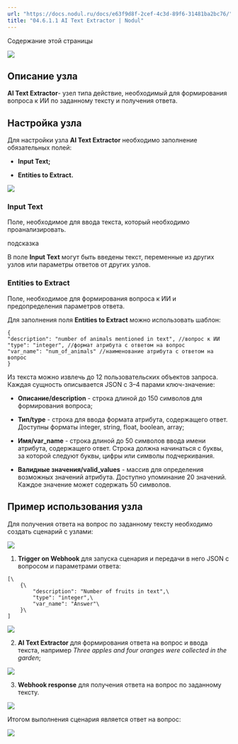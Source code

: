 ```yaml
---
url: "https://docs.nodul.ru/docs/e63f9d8f-2cef-4c3d-89f6-31481ba2bc76/"
title: "04.6.1.1 AI Text Extractor | Nodul"
---
```


Содержание этой страницы

![](https://docs.nodul.ru/img/notion/2fd02dfe-306c-461c-a9fd-c04e9c712133/Untitled.png)

## Описание узла [​](https://docs.nodul.ru/docs/e63f9d8f-2cef-4c3d-89f6-31481ba2bc76/\#%D0%BE%D0%BF%D0%B8%D1%81%D0%B0%D0%BD%D0%B8%D0%B5-%D1%83%D0%B7%D0%BB%D0%B0 "Прямая ссылка на Описание узла")

**AI Text Extractor**\- узел типа действие, необходимый для формирования вопроса к ИИ по заданному тексту и получения ответа.

## Настройка узла [​](https://docs.nodul.ru/docs/e63f9d8f-2cef-4c3d-89f6-31481ba2bc76/\#%D0%BD%D0%B0%D1%81%D1%82%D1%80%D0%BE%D0%B9%D0%BA%D0%B0-%D1%83%D0%B7%D0%BB%D0%B0 "Прямая ссылка на Настройка узла")

Для настройки узла **AI Text Extractor** необходимо заполнение обязательных полей:

- **Input Text;**

- **Entities to Extract.**

![](https://docs.nodul.ru/img/notion/b29efcb5-ff6f-48da-8b64-05ce1b650e99/Untitled.png)

### Input Text [​](https://docs.nodul.ru/docs/e63f9d8f-2cef-4c3d-89f6-31481ba2bc76/\#input-text "Прямая ссылка на Input Text")

Поле, необходимое для ввода текста, который необходимо проанализировать.

подсказка

В поле **Input Text** могут быть введены текст, переменные из других узлов или параметры ответов от других узлов.

### Entities to Extract [​](https://docs.nodul.ru/docs/e63f9d8f-2cef-4c3d-89f6-31481ba2bc76/\#entities-to-extract "Прямая ссылка на Entities to Extract")

Поле, необходимое для формирования вопроса к ИИ и предопределения параметров ответа.

Для заполнения поля **Entities to Extract** можно использовать шаблон:

```codeBlockLines_e6Vv
{
"description": "number of animals mentioned in text", //вопрос к ИИ
"type": "integer", //формат атрибута с ответом на вопрос
"var_name": "num_of_animals" //наименование атрибута с ответом на вопрос
}

```

Из текста можно извлечь до 12 пользовательских объектов запроса. Каждая сущность описывается JSON с 3–4 парами ключ-значение:

- **Описание/description** \- строка длиной до 150 символов для формирования вопроса;

- **Тип/type** \- строка для ввода формата атрибута, содержащего ответ. Доступны форматы integer, string, float, boolean, array;

- **Имя/var\_name** \- строка длиной до 50 символов ввода имени атрибута, содержащего ответ. Строка должна начинаться с буквы, за которой следуют буквы, цифры или символы подчеркивания.

- **Валидные значения/valid\_values** \- массив для определения возможных значений атрибута. Доступно упоминание 20 значений. Каждое значение может содержать 50 символов.

## Пример использования узла [​](https://docs.nodul.ru/docs/e63f9d8f-2cef-4c3d-89f6-31481ba2bc76/\#%D0%BF%D1%80%D0%B8%D0%BC%D0%B5%D1%80-%D0%B8%D1%81%D0%BF%D0%BE%D0%BB%D1%8C%D0%B7%D0%BE%D0%B2%D0%B0%D0%BD%D0%B8%D1%8F-%D1%83%D0%B7%D0%BB%D0%B0 "Прямая ссылка на Пример использования узла")

Для получения ответа на вопрос по заданному тексту необходимо создать сценарий с узлами:

![](https://docs.nodul.ru/img/notion/262234d4-e69a-4a8d-b3e5-8b88003030fe/Untitled.png)

1. **Trigger on Webhook** для запуска сценария и передачи в него JSON с вопросом и параметрами ответа:

```codeBlockLines_e6Vv
[\
	{\
		"description": "Number of fruits in text",\
		"type": "integer",\
		"var_name": "Answer"\
	}\
]

```

![](https://docs.nodul.ru/img/notion/241b197b-03e9-4f3b-862e-e1a89197b152/Untitled.png)

2. **AI Text Extractor** для формирования ответа на вопрос и ввода текста, например _Three apples and four oranges were collected in the garden_;

![](https://docs.nodul.ru/img/notion/2090fbd2-811a-4f83-9ba8-fe0e3a16e823/Untitled.png)

3. **Webhook response** для получения ответа на вопрос по заданному тексту.

![](https://docs.nodul.ru/img/notion/2103dc80-8d86-4eb0-85ba-a20770d1be23/Untitled.png)

Итогом выполнения сценария является ответ на вопрос:

![](https://docs.nodul.ru/img/notion/db536f6e-ce67-4ee5-aa18-8c40e29dfaf3/Untitled.png)